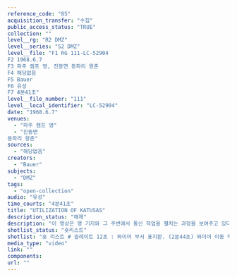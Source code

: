 ```yaml
---
reference_code: "85"
acquisition_transfer: "수집"
public_access_status: "TRUE"
collection: ""
level__rg: "R2 DMZ"
level__series: "S2 DMZ"
level__file: "F1 RG 111-LC-52904
F2 1968.6.7
F3 파주 캠프 영, 진동면 동파리 왕촌
F4 해당없음 
F5 Bauer
F6 유성 
F7 4분41초"
level__file_number: "111"
level__local_identifier: "LC-52904"
date: "1968.6.7"
venues: 
  - "파주 캠프 영"
  - "진동면
동파리 왕촌"
sources: 
  - "해당없음"
creators: 
  - "Bauer"
subjects: 
  - "DMZ"
tags: 
  - "open-collection"
audio: "유성"
time_courts: "4분41초"
title: "UTILIZATION OF KATUSAS"
description_status: "해제"
description: "이 영상은 영 기지와 그 주변에서 통신 작업을 펼치는 과정을 보여주고 있다."
shotlist_status: "숏리스트"
shotlist: "숏 리스트 # 슬레이트 12초 : 와이어 부서 표지판. (2분44초) 와이어 이동 작업 # 4롤 슬레이트 3분02초 : 트럭이 와이어를 실고 떠나고 있다. 카투사가 와이어를 들고 전주에 올라 작업 # 3롤 슬레이트 3분52초 : 카투사가 와이어 작업하고 있다. "
media_type: "video"
link: ""
components: 
url: ""
---
```

